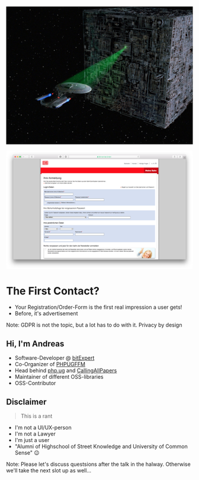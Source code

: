 ![The first contact?](../resources/borg.jpg)



![The first contact!](../resources/first_contact.png)



# The First Contact?

* <!-- .element: class="fragment" -->Your Registration/Order-Form is the first real impression a user gets!
* <!-- .element: class="fragment" -->Before, it's advertisement

Note: GDPR is not the topic, but a lot has to do with it. Privacy by design



## Hi, I'm Andreas

* Software-Developer @ [bitExpert](https://bitExpert.de)
* Co-Organizer of [PHPUGFFM](http://phpugffm.de)
* Head behind [php.ug](https://php.ug) and [CallingAllPapers](https://callingallpapers.com)
* Maintainer of different OSS-libraries
* OSS-Contributor



## Disclaimer

> This is a rant

* I'm not a UI/UX-person
* I'm not a Lawyer
* I'm just a user
* "Alumni of Highschool of Street Knowledge and University of Common Sense" 😉

Note: Please let's discuss questsions after the talk in the halway. Otherwise we'll take the next slot up as well...